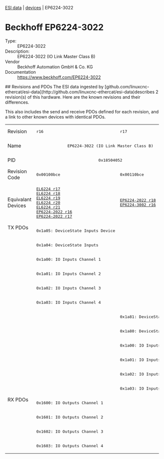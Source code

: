 <div class="nav"><a href="/esi-data">ESI data</a> | <a href="/esi-data/devices">devices</a> | EP6224-3022</div>

#  Beckhoff EP6224-3022

<dl>
  <dt>Type:</dt><dd>EP6224-3022</dd>
  <dt>Description:</dt><dd>EP6224-3022 (IO Link Master Class B)</dd>
  <dt>Vendor</dt><dd>Beckhoff Automation GmbH & Co. KG</dd>
  <dt>Documentation</dt><dd><a href="https://www.beckhoff.com/EP6224-3022">https://www.beckhoff.com/EP6224-3022</a></dd>
</dl>
## Revisions and PDOs
The ESI data ingested by [github.com/linuxcnc-ethercat/esi-data](http://github.com/linuxcnc-ethercat/esi-data)describes 2 revision(s) of this hardware.  Here are the known revisions and their differences.

This also includes the send and receive PDOs defined for each revision, and a link to other known devices with identical PDOs.

<table>
<tr >
<td class="first">Revision</td>
<td ><pre>r16</pre></td>
<td ><pre>r17</pre></td>
</tr>
<tr >
<td class="first">Name</td>
<td  colspan=2 align="center"><pre>EP6224-3022 (IO Link Master Class B)</pre></td>
</tr>
<tr >
<td class="first">PID</td>
<td  colspan=2 align="center"><pre>0x18504052</pre></td>
</tr>
<tr >
<td class="first">Revision Code</td>
<td ><pre>0x00100bce</pre></td>
<td ><pre>0x00110bce</pre></td>
</tr>
<tr >
<td class="first">Equivalant Devices</td>
<td ><pre><a href="EL6224">EL6224 r17</a><br/><a href="EL6224">EL6224 r18</a><br/><a href="EL6224">EL6224 r19</a><br/><a href="EL6224">EL6224 r20</a><br/><a href="EL6224">EL6224 r21</a><br/><a href="EP6224-2022">EP6224-2022 r16</a><br/><a href="EP6224-2022">EP6224-2022 r17</a></pre></td>
<td ><pre><a href="EP6224-2022">EP6224-2022 r18</a><br/><a href="EP6224-3002">EP6224-3002 r16</a></pre></td>
</tr>
<tr class="txpdo pdosection">
<td class="first" rowspan=12 valign=top>TX PDOs</td>
<td><pre>0x1a05: DeviceState Inputs Device</pre></td>
<td colspan=2 align="left"></td>
</tr>
<tr class="txpdo pdosection">
<td ><pre>0x1a04: DeviceState Inputs</pre></td>
<td ></td>
</tr>
<tr class="txpdo pdosection">
<td ><pre>0x1a00: IO Inputs Channel 1</pre></td>
<td ></td>
</tr>
<tr class="txpdo pdosection">
<td ><pre>0x1a01: IO Inputs Channel 2</pre></td>
<td ></td>
</tr>
<tr class="txpdo pdosection">
<td ><pre>0x1a02: IO Inputs Channel 3</pre></td>
<td ></td>
</tr>
<tr class="txpdo pdosection">
<td ><pre>0x1a03: IO Inputs Channel 4</pre></td>
<td ></td>
</tr>
<tr class="txpdo pdosection">
<td ></td>
<td ><pre>0x1a81: DeviceState Inputs</pre></td>
</tr>
<tr class="txpdo pdosection">
<td ></td>
<td ><pre>0x1a80: DeviceState Inputs</pre></td>
</tr>
<tr class="txpdo pdosection">
<td ></td>
<td ><pre>0x1a00: IO Inputs Channel 1</pre></td>
</tr>
<tr class="txpdo pdosection">
<td ></td>
<td ><pre>0x1a01: IO Inputs Channel 2</pre></td>
</tr>
<tr class="txpdo pdosection">
<td ></td>
<td ><pre>0x1a02: IO Inputs Channel 3</pre></td>
</tr>
<tr class="txpdo pdosection">
<td ></td>
<td ><pre>0x1a03: IO Inputs Channel 4</pre></td>
</tr>
<tr class="rxpdo pdosection">
<td class="first" rowspan=4 valign=top>RX PDOs</td>
<td colspan=2 align="left"><pre>0x1600: IO Outputs Channel 1</pre></td>
<td></td>
</tr>
<tr class="rxpdo pdosection">
<td  colspan=2 align="left"><pre>0x1601: IO Outputs Channel 2</pre></td>
</tr>
<tr class="rxpdo pdosection">
<td  colspan=2 align="left"><pre>0x1602: IO Outputs Channel 3</pre></td>
</tr>
<tr class="rxpdo pdosection">
<td  colspan=2 align="left"><pre>0x1603: IO Outputs Channel 4</pre></td>
</tr>
</table>
